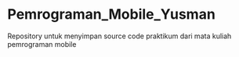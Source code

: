 # Pemrograman_Mobile_Yusman
Repository untuk menyimpan source code praktikum dari mata kuliah pemrograman mobile
